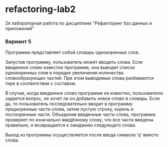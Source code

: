 # refactoring-lab2
2я лабораторная работа по дисциплине "Рефакторинг баз данных и приложений"
### Вариант 5
Программа представляет собой словарь однокоренных слов.

Запустив программу, пользователь может вводить слова. Если введенное слово известно программе, она выводит список однокоренных слов в порядке увеличения количества словообразующих частей. При этом выводимые слова разбиваются тире в соответствии с составом.

В случае, когда введенное слово программе не известно, пользователю задается вопрос, не хочет ли он добавить новое слово в словарь. Если да, то пользователь последовательно вводит в программу предкоренные части слова, затем пустую строку, корень и посткоренные части. Объединив введенные части слова, программа проверяет по изначально введённому слову, что все части введены правильно, и возвращается к ожиданию следующего слова.

Выход из программы осуществляется после ввода символа ‘q’ вместо слова.
